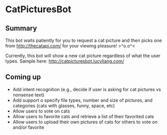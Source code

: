# CatPicturesBot

## Summary
This bot waits patiently for you to request a cat picture and then picks one from http://thecatapi.com/ for your viewing pleasure! >^o.o^<

Currently, this bot will show a new cat picture regardless of what the user types. Sample here: http://catpicturesbot.lucyliang.com/

## Coming up
* Add intent recognition (e.g., decide if user is asking for cat pictures vs nonsense text)
* Add support o specify file types, number and size of pictures, and categories (cats with glasses, funny, space, etc)
* Allow users to vote on cats
* Allow users to favorite cats and retrieve a list of their favorited cats
* Allow users to upload their own pictures of cats for others to vote on and/or favorite
